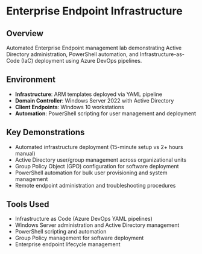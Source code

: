 # Enterprise Endpoint Infrastructure 

## Overview
Automated Enterprise Endpoint management lab demonstrating Active Directory administration, PowerShell automation, and Infrastructure-as-Code (IaC) deployment using Azure DevOps pipelines.

## Environment
- **Infrastructure**: ARM templates deployed via YAML pipeline
- **Domain Controller**: Windows Server 2022 with Active Directory
- **Client Endpoints**: Windows 10 workstations
- **Automation**: PowerShell scripting for user management and deployment

## Key Demonstrations
- Automated infrastructure deployment (15-minute setup vs 2+ hours manual)
- Active Directory user/group management across organizational units
- Group Policy Object (GPO) configuration for software deployment
- PowerShell automation for bulk user provisioning and system management
- Remote endpoint administration and troubleshooting procedures

## Tools Used
- Infrastructure as Code (Azure DevOps YAML pipelines)
- Windows Server administration and Active Directory management
- PowerShell scripting and automation
- Group Policy management for software deployment
- Enterprise endpoint lifecycle management

